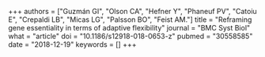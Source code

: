 +++
authors = ["Guzmán GI", "Olson CA", "Hefner Y", "Phaneuf PV", "Catoiu E", "Crepaldi LB", "Micas LG", "Palsson BO", "Feist AM."]
title = "Reframing gene essentiality in terms of adaptive flexibility"
journal = "BMC Syst Biol"
what = "article"
doi = "10.1186/s12918-018-0653-z"
pubmed = "30558585"
date = "2018-12-19"
keywords = []
+++

